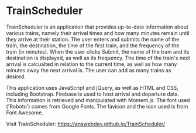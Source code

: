 # TrainScheduler

TrainScheduler is an application that provides up-to-date information about various trains, namely their arrival times and how many minutes remain until they arrive at their station. The user enters and submits the name of the train, the destination, the time of the first train, and the frequency of the train (in minutes). When the user clicks Submit, the name of the train and its destination is displayed, as well as its frequency. The time of the train's next arrival is calcualted in relation to the current time, as well as how many minutes away the next arrival is. The user can add as many trains as desired.

This application uses JavaScript and jQuery, as well as HTML and CSS, including Bootstrap. Firebase is used to host arrival and departure data. This information is retrieved and manipulated with Moment.js. The font used ('Roboto') comes from Google Fonts. The favicon and the icon used is from Font Awesome.

Visit TrainScheduler:  https://answebdev.github.io/TrainScheduler/

